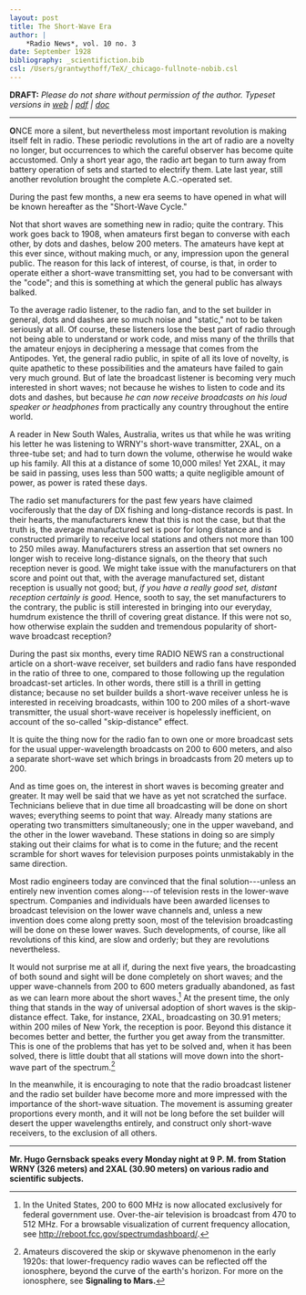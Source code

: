 ```yaml
---
layout: post
title: The Short-Wave Era
author: |
    *Radio News*, vol. 10 no. 3
date: September 1928
bibliography: _scientifiction.bib
csl: /Users/grantwythoff/TeX/_chicago-fullnote-nobib.csl
---
```


**DRAFT:** *Please do not share without permission of the author. Typeset versions in  [web](http://gernsback.wythoff.net/192809_shortwave_cycle.html) \| [pdf](https://github.com/gwijthoff/perversity_of_things/blob/gh-pages/typeset_drafts/192809_shortwave_cycle.pdf?raw=true) \| [doc](https://github.com/gwijthoff/perversity_of_things/blob/gh-pages/typeset_drafts/192809_shortwave_cycle.docx)*

* * * * * * * * 

**O**NCE more a silent, but nevertheless most important revolution is making itself felt in radio.  These periodic revolutions in the art of radio are a novelty no longer, but occurrences to which the careful observer has become quite accustomed.  Only a short year ago, the radio art began to turn away from battery operation of sets and started to electrify them.  Late last year, still another revolution brought the complete A.C.-operated set.

During the past few months, a new era seems to have opened in what will be known hereafter as the "Short-Wave Cycle."

Not that short waves are something new in radio; quite the contrary. This work goes back to 1908, when amateurs first began to converse with each other, by dots and dashes, below 200 meters.  The amateurs have kept at this ever since, without making much, or any, impression upon the general public.  The reason for this lack of interest, of course, is that, in order to operate either a short-wave transmitting set, you had to be conversant with the "code"; and this is something at which the general public has always balked.

To the average radio listener, to the radio fan, and to the set builder in general, dots and dashes are so much noise and "static," not to be taken seriously at all.  Of course, these listeners lose the best part of radio through not being able to understand or work code, and miss many of the thrills that the amateur enjoys in deciphering a message that comes from the Antipodes.  Yet, the general radio public, in spite of all its love of novelty, is quite apathetic to these possibilities and the amateurs have failed to gain very much ground.  But of late the broadcast listener is becoming very much interested in short waves; not because he wishes to listen to code and its dots and dashes, but because *he can now receive broadcasts on his loud speaker or headphones* from practically any country throughout the entire world.

A reader in New South Wales, Australia, writes us that while he was writing his letter he was listening to WRNY's short-wave transmitter, 2XAL, on a three-tube set; and had to turn down the volume, otherwise he would wake up his family.  All this at a distance of some 10,000 miles!  Yet 2XAL, it may be said in passing, uses less than 500 watts; a quite negligible amount of power, as power is rated these days.

The radio set manufacturers for the past few years have claimed vociferously that the day of DX fishing and long-distance records is past.  In their hearts, the manufacturers knew that this is not the case, but that the truth is, the average manufactured set is poor for long distance and is constructed primarily to receive local stations and others not more than 100 to 250 miles away.  Manufacturers stress an assertion that set owners no longer wish to receive long-distance signals, on the theory that such reception never is good.  We might take issue with the manufacturers on that score and point out that, with the average manufactured set, distant reception is usually not good; but, *if you have a really good set, distant reception certainly is good.*  Hence, sooth to say, the set manufacturers to the contrary, the public is still interested in bringing into our everyday, humdrum existence the thrill of covering great distance.  If this were not so, how otherwise explain the sudden and tremendous popularity of short-wave broadcast reception?

During the past six months, every time RADIO NEWS ran a constructional article on a short-wave receiver, set builders and radio fans have responded in the ratio of three to one, compared to those following up the regulation broadcast-set articles.  In other words, there still is a thrill in getting distance; because no set builder builds a short-wave receiver unless he is interested in receiving broadcasts, within 100 to 200 miles of a short-wave transmitter, the usual short-wave receiver is hopelessly inefficient, on account of the so-called "skip-distance" effect.

It is quite the thing now for the radio fan to own one or more broadcast sets for the usual upper-wavelength broadcasts on 200 to 600 meters, and also a separate short-wave set which brings in broadcasts from 20 meters up to 200.

And as time goes on, the interest in short waves is becoming greater and greater.  It may well be said that we have as yet not scratched the surface.  Technicians believe that in due time all broadcasting will be done on short waves; everything seems to point that way.  Already many stations are operating two transmitters simultaneously; one in the upper waveband, and the other in the lower waveband.  These stations in doing so are simply staking out their claims for what is to come in the future; and the recent scramble for short waves for television purposes points unmistakably in the same direction.

Most radio engineers today are convinced that the final solution---unless an entirely new invention comes along---of television rests in the lower-wave spectrum.  Companies and individuals have been awarded licenses to broadcast television on the lower wave channels and, unless a new invention does come along pretty soon, most of the television broadcasting will be done on these lower waves.  Such developments, of course, like all revolutions of this kind, are slow and orderly; but they are revolutions nevertheless.

It would not surprise me at all if, during the next five years, the broadcasting of both sound and sight will be done completely on short waves; and the upper wave-channels from 200 to 600 meters gradually abandoned, as fast as we can learn more about the short waves.[^mhz]  At the present time, the only thing that stands in the way of universal adoption of short waves is the skip-distance effect.  Take, for instance, 2XAL, broadcasting on 30.91 meters; within 200 miles of New York, the reception is poor.  Beyond this distance it becomes better and better, the further you get away from the transmitter.  This is one of the problems that has yet to be solved and, when it has been solved, there is little doubt that all stations will move down into the short-wave part of the spectrum.[^skp]

In the meanwhile, it is encouraging to note that the radio broadcast listener and the radio set builder have become more and more impressed with the importance of the short-wave situation.  The movement is assuming greater proportions every month, and it will not be long before the set builder will desert the upper wavelengths entirely, and construct only short-wave receivers, to the exclusion of all others.

* * * * * * * * * * * 

**Mr. Hugo Gernsback speaks every Monday night at 9 P. M. from Station WRNY (326 meters) and 2XAL (30.90 meters) on various radio and scientific subjects.**

[^mhz]:  In the United States, 200 to 600 MHz is now allocated exclusively for federal government use.  Over-the-air television is broadcast from 470 to 512 MHz.  For a browsable visualization of current frequency allocation, see <http://reboot.fcc.gov/spectrumdashboard/>.

[^skp]:  Amateurs discovered the skip or skywave phenomenon in the early 1920s: that lower-frequency radio waves can be reflected off the ionosphere, beyond the curve of the earth's horizon.  For more on the ionosphere, see **Signaling to Mars.**